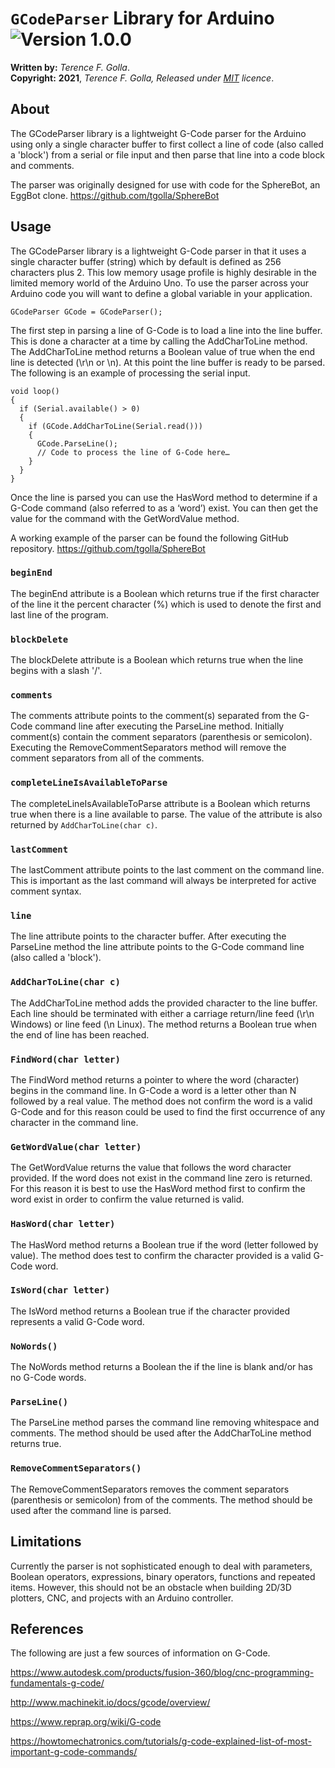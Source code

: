 # `GCodeParser` Library for Arduino ![Version 1.0.0](https://img.shields.io/badge/Version-1.0.0-blue.svg)

**Written by:** *Terence F. Golla*.  
**Copyright:** **2021**, *Terence F. Golla, Released under [MIT](/LICENSE) licence*.

## About
The GCodeParser library is a lightweight G-Code parser for the Arduino using only a single character buffer to first collect a line of code (also called a 'block') from a serial or file input and then parse that line into a code block and comments.

The parser was originally designed for use with code for the SphereBot, an EggBot clone.
https://github.com/tgolla/SphereBot

## Usage
The GCodeParser library is a lightweight G-Code parser in that it uses a single character buffer (string) which by default is defined as 256 characters plus 2.  This low memory usage profile is highly desirable in the limited memory world of the Arduino Uno.  To use the parser across your Arduino code you will want to define a global variable in your application.

```
GCodeParser GCode = GCodeParser();
```

The first step in parsing a line of G-Code is to load a line into the line buffer.  This is done a character at a time by calling the AddCharToLine method.  The AddCharToLine method returns a Boolean value of true when the end line is detected (\r\n or \n).  At this point the line buffer is ready to be parsed.  The following is an example of processing the serial input.

```
void loop()
{
  if (Serial.available() > 0)
  {
    if (GCode.AddCharToLine(Serial.read()))
    {
      GCode.ParseLine();
      // Code to process the line of G-Code here…
    }
  }
}
```

Once the line is parsed you can use the HasWord method to determine if a G-Code command (also referred to as a ‘word’) exist.  You can then get the value for the command with the GetWordValue method. 

A working example of the parser can be found the following GitHub repository.
https://github.com/tgolla/SphereBot

### `beginEnd`
The beginEnd attribute is a Boolean which returns true if the first character of the line it the percent character (%) which is used to denote the first and last line of the program.  

### `blockDelete`
The blockDelete attribute is a Boolean which returns true when the line begins with a slash '/'.

### `comments`
The comments attribute points to the comment(s) separated from the G-Code command line after executing the ParseLine method. Initially comment(s) contain the comment separators (parenthesis or semicolon). Executing the RemoveCommentSeparators method will remove the comment separators from all of the comments.

### `completeLineIsAvailableToParse`
The completeLineIsAvailableToParse attribute is a Boolean which returns true when there is a line available to parse. The value of the attribute is also returned by `AddCharToLine(char c)`.

### `lastComment`
The lastComment attribute points to the last comment on the command line. This is important as the last command will always be interpreted for active comment syntax.

### `line`
The line attribute points to the character buffer. After executing the ParseLine method the line attribute points to the G-Code command line (also called a 'block').

### `AddCharToLine(char c)`
The AddCharToLine method adds the provided character to the line buffer.  Each line should be terminated with either a carriage return/line feed (\r\n Windows) or line feed (\n Linux). The method returns a Boolean true when the end of line has been reached.

### `FindWord(char letter)`
The FindWord method returns a pointer to where the word (character) begins in the command line. In G-Code a word is a letter other than N followed by a real value. The method does not confirm the word is a valid G-Code and for this reason could be used to find the first occurrence of any character in the command line.

### `GetWordValue(char letter)`
The GetWordValue returns the value that follows the word character provided. If the word does not exist in the command line zero is returned.  For this reason it is best to use the HasWord method first to confirm the word exist in order to confirm the value returned is valid.

### `HasWord(char letter)`
The HasWord method returns a Boolean true if the word (letter followed by value). The method does test to confirm the character provided is a valid G-Code word.

### `IsWord(char letter)`
The IsWord method returns a Boolean true if the character provided represents a valid G-Code word.

### `NoWords()`
The NoWords method returns a Boolean the if the line is blank and/or has no G-Code words.

### `ParseLine()`
The ParseLine method parses the command line removing whitespace and comments. The method should be used after the AddCharToLine method returns true.

### `RemoveCommentSeparators()`
The RemoveCommentSeparators removes the comment separators (parenthesis or semicolon) from of the comments. The method should be used after the command line is parsed.

## Limitations
Currently the parser is not sophisticated enough to deal with parameters, Boolean operators, expressions, binary operators, functions and repeated items. However, this should not be an obstacle when building 2D/3D plotters, CNC, and projects with an Arduino controller.

## References

The following are just a few sources of information on G-Code.

https://www.autodesk.com/products/fusion-360/blog/cnc-programming-fundamentals-g-code/

http://www.machinekit.io/docs/gcode/overview/

https://www.reprap.org/wiki/G-code

https://howtomechatronics.com/tutorials/g-code-explained-list-of-most-important-g-code-commands/
 
